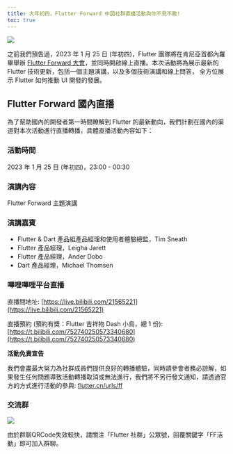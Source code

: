 ```yaml
---
title: 大年初四，Flutter Forward 中國社群直播活動與你不見不散!
toc: true
---
```


![](https://devrel.andfun.cn/devrel/posts/2023/01/ab75b498bf387.png)


之前我們預告過，2023 年 1 月 25 日 (年初四)，Flutter 團隊將在肯尼亞首都內羅畢舉辦 [Flutter Forward 大會](/posts/flutter-forward-2023)，並同時開啟線上直播。本次活動將為展示最新的 Flutter 技術更新，包括一個主題演講，以及多個技術演講和線上問答， 全方位展示 Flutter 如何推動 UI 開發的發展。

## Flutter Forward 國內直播

為了幫助國內的開發者第一時間瞭解到 Flutter 的最新動向，我們計劃在國內的渠道對本次活動進行直播轉播，具體直播活動內容如下：

### 活動時間

2023 年 1 月 25 日 (年初四)，23:00 - 00:30

### 演講內容

Flutter Forward 主題演講

### 演講嘉賓

- Flutter & Dart 產品組產品經理和使用者體驗總監，Tim Sneath
- Flutter 產品經理，Leigha Jarett
- Flutter 產品經理，Ander Dobo
- Dart 產品經理，Michael Thomsen

### 嗶哩嗶哩平台直播

直播間地址:
[https://live.bilibili.com/21565221](https://live.bilibili.com/21565221)

直播預約 (預約有獎：Flutter 吉祥物 Dash 小鳥，總 1 份):
[https://t.bilibili.com/752740250573340680](https://t.bilibili.com/752740250573340680)

**活動免責宣告**

我們會盡最大努力為社群成員們提供良好的轉播體驗，同時請參會者務必諒解，如果發生任何問題導致活動轉播取消或無法進行，我們將不另行發文通知，請透過官方的方式進行活動的參與: [flutter.cn/urls/ff](https://lutter.cn/urls/ff)

### 交流群

![](https://devrel.andfun.cn/devrel/posts/2023/01/a883e31a1ae0b.jpg)

由於群聊QRCode失效較快，請關注「Flutter 社群」公眾號，回覆關鍵字「FF活動」即可加入群聊。